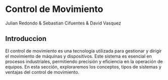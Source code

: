 # Control de Movimiento
Julian Redondo & Sebastian Cifuentes & David Vasquez
## Introduccion
El control de movimiento es una tecnología utilizada para gestionar y dirigir el movimiento de máquinas y dispositivos. Este sistema es esencial en procesos industriales, permitiendo precisión y eficiencia en la operación de equipos. En esta sección, exploraremos los conceptos, tipos de sistemas y ventajas del control de movimiento.
